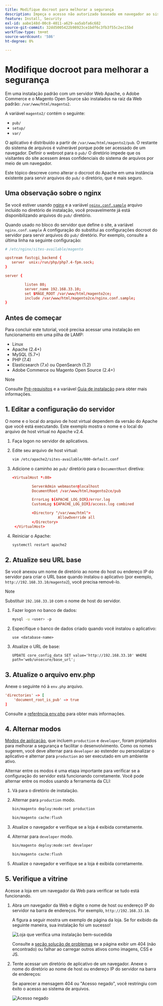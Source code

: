 ```yaml
---
title: Modifique docroot para melhorar a segurança
description: Impeça o acesso não autorizado baseado em navegador ao sistema de arquivos local Adobe Commerce ou Magento Open Source.
feature: Install, Security
exl-id: aabe148d-00c8-4011-a629-aa5abfa6c682
source-git-commit: 32dd5005422b98923ce1bdf6c3fb3f55c2ec15bd
workflow-type: tm+mt
source-wordcount: '586'
ht-degree: 0%

---
```


# Modifique docroot para melhorar a segurança

Em uma instalação padrão com um servidor Web Apache, o Adobe Commerce e o Magento Open Source são instalados na raiz da Web padrão: `/var/www/html/magento2`.

A variável `magento2/` contém o seguinte:

- `pub/`
- `setup/`
- `var/`

O aplicativo é distribuído a partir de `/var/www/html/magento2/pub`. O restante do sistema de arquivos é vulnerável porque pode ser acessado de um navegador.
Definir o webroot para o `pub/` O diretório impede que os visitantes do site acessem áreas confidenciais do sistema de arquivos por meio de um navegador.

Este tópico descreve como alterar o docroot do Apache em uma instância existente para servir arquivos do `pub/` o diretório, que é mais seguro.

## Uma observação sobre o nginx

Se você estiver usando [nginx](../prerequisites/web-server/nginx.md) e a variável [`nginx.conf.sample`](https://github.com/magento/magento2/blob/2.4/nginx.conf.sample) arquivo incluído no diretório de instalação, você provavelmente já está disponibilizando arquivos do `pub/` diretório.

Quando usado no bloco do servidor que define o site, a variável `nginx.conf.sample` A configuração do substitui as configurações docroot do servidor para servir arquivos do `pub/` diretório. Por exemplo, consulte a última linha na seguinte configuração:

```conf
# /etc/nginx/sites-available/magento

upstream fastcgi_backend {
   server  unix:/run/php/php7.4-fpm.sock;
}

server {

         listen 80;
         server_name 192.168.33.10;
         set $MAGE_ROOT /var/www/html/magento2ce;
         include /var/www/html/magento2ce/nginx.conf.sample;
}
```

## Antes de começar

Para concluir este tutorial, você precisa acessar uma instalação em funcionamento em uma pilha de LAMP:

- Linux
- Apache (2.4+)
- MySQL (5.7+)
- PHP (7.4)
- Elasticsearch (7.x) ou OpenSearch (1.2)
- Adobe Commerce ou Magento Open Source (2.4+)

>[!NOTE]
>
>Consulte [Pré-requisitos](../prerequisites/overview.md) e a variável [Guia de instalação](../overview.md) para obter mais informações.

## 1. Editar a configuração do servidor

O nome e o local do arquivo de host virtual dependem da versão do Apache que você está executando. Este exemplo mostra o nome e o local do arquivo de host virtual no Apache v2.4.

1. Faça logon no servidor de aplicativos.
1. Edite seu arquivo de host virtual:

   ```bash
   vim /etc/apache2/sites-available/000-default.conf
   ```

1. Adicione o caminho ao `pub/` diretório para o `DocumentRoot` diretiva:

   ```conf
   <VirtualHost *:80>
   
            ServerAdmin webmaster@localhost
            DocumentRoot /var/www/html/magento2ce/pub
   
            ErrorLog ${APACHE_LOG_DIR}/error.log
            CustomLog ${APACHE_LOG_DIR}/access.log combined
   
            <Directory "/var/www/html">
                        AllowOverride all
            </Directory>
    </VirtualHost>
   ```

1. Reiniciar o Apache:

   ```bash
   systemctl restart apache2
   ```

## 2. Atualize seu URL base

Se você anexou um nome de diretório ao nome do host ou endereço IP do servidor para criar o URL base quando instalou o aplicativo (por exemplo, `http://192.168.33.10/magento2`), você precisa removê-lo.

>[!NOTE]
>
>Substituir `192.168.33.10` com o nome de host do servidor.

1. Fazer logon no banco de dados:

   ```bash
   mysql -u <user> -p
   ```

1. Especifique o banco de dados criado quando você instalou o aplicativo:

   ```shell
   use <database-name>
   ```

1. Atualize o URL de base:

   ```shell
   UPDATE core_config_data SET value='http://192.168.33.10' WHERE path='web/unsecure/base_url';
   ```

## 3. Atualize o arquivo env.php

Anexe o seguinte nó à `env.php` arquivo.

```conf
'directories' => [
    'document_root_is_pub' => true
]
```

Consulte a [referência env.php](../../configuration/reference/config-reference-envphp.md) para obter mais informações.

## 4. Alternar modos

[Modos de aplicação](../../configuration/bootstrap/application-modes.md), que incluem `production` e `developer`, foram projetados para melhorar a segurança e facilitar o desenvolvimento. Como os nomes sugerem, você deve alternar para `developer` ao estender ou personalizar o aplicativo e alternar para `production` ao ser executado em um ambiente ativo.

Alternar entre os modos é uma etapa importante para verificar se a configuração do servidor está funcionando corretamente. Você pode alternar entre os modos usando a ferramenta da CLI:

1. Vá para o diretório de instalação.
1. Alternar para `production` modo.

   ```bash
   bin/magento deploy:mode:set production
   ```

   ```bash
   bin/magento cache:flush
   ```

1. Atualize o navegador e verifique se a loja é exibida corretamente.
1. Alternar para `developer` modo.

   ```bash
   bin/magento deploy:mode:set developer
   ```

   ```bash
   bin/magento cache:flush
   ```

1. Atualize o navegador e verifique se a loja é exibida corretamente.

## 5. Verifique a vitrine

Acesse a loja em um navegador da Web para verificar se tudo está funcionando.

1. Abra um navegador da Web e digite o nome de host ou endereço IP do servidor na barra de endereços. Por exemplo, `http://192.168.33.10`.

   A figura a seguir mostra um exemplo de página da loja. Se for exibido da seguinte maneira, sua instalação foi um sucesso!

   ![Loja que verifica uma instalação bem-sucedida](../../assets/installation/install-success_store.png)

   Consulte a [seção solução de problemas](https://support.magento.com/hc/en-us/articles/360032994352) se a página exibir um 404 (não encontrado) ou falhar ao carregar outros ativos como imagens, CSS e JS.

1. Tente acessar um diretório de aplicativo de um navegador. Anexe o nome do diretório ao nome de host ou endereço IP do servidor na barra de endereços:

   Se aparecer a mensagem 404 ou &quot;Acesso negado&quot;, você restringiu com êxito o acesso ao sistema de arquivos.

   ![Acesso negado](../../assets/installation/access-denied.png)
